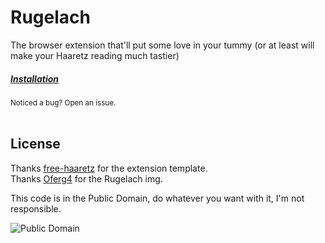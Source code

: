 # Rugelach

The browser extension that'll put some love in your tummy
(or at least will make your Haaretz reading much tastier)
<br/>

##### [Installation](https://github.com/yuvadm/free-haaretz#install)
<small>Noticed a bug? Open an issue.</small>
<br/><br/>

## License

Thanks [free-haaretz](https://github.com/yuvadm/free-haaretz) for the extension template.<br>
Thanks [Oferg4](https://commons.wikimedia.org/wiki/File:%D7%A8%D7%95%D7%92%D7%9C%D7%9A.jpg) for the Rugelach img.<br>

This code is in the Public Domain, do whatever you want with it, I'm not responsible.

![Public Domain](https://i.creativecommons.org/p/mark/1.0/88x31.png)
